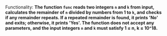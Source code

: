 Functionality: **The function `func` reads two integers `n` and `k` from input, calculates the remainder of `n` divided by numbers from 1 to `k`, and checks if any remainder repeats. If a repeated remainder is found, it prints 'No' and exits; otherwise, it prints 'Yes'. The function does not accept any parameters, and the input integers `n` and `k` must satisfy 1 ≤ n, k ≤ 10^18.**